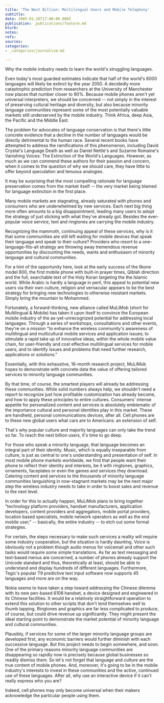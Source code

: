 ```yaml
---
title: 'The Next Billion: Multilingual Users and Mobile Telephony'
subtitle: 
date: 2005-01-26T17:00:00.000Z
publication: _publications/feature.md
blurb: 
notes: 
refs: 
sources: 
categories:
- _categories/journalism.md

---
```

Why the mobile industry needs to learn the world's struggling languages.

Even today's most guarded estimates indicate that half of the world's 6000 languages will likely be extinct by the year 2050. A decidedly more catastrophic prediction from researchers at the University of Manchester now places that number closer to 90%. Because mobile phones aren't yet universal interpreters, we should be concerned -- not simply in the interest of preserving cultural heritage and diversity, but also because minority language communities represent some of the most potentially valuable markets still underserved by the mobile industry. Think Africa, deep Asia, the Pacific and the Middle East.

The problem for advocates of language conservation is that there's little concrete evidence that a decline in the number of languages would be directly detrimental to the human race. Several recent books have attempted to address the ramifications of this phenomenon, including David Crystal's Language Death as well as Daniel Nettle's and Suzanne Romaine's Vanishing Voices: The Extinction of the World's Languages. However, as much as we can commend these authors for their passion and concern, when it comes to the question of why we should care, they have little to offer beyond speculation and tenuous analogies.

It may be surprising that the most compelling rationale for language preservation comes from the market itself -- the very market being blamed for language extinction in the first place.

Many mobile markets are stagnating, already saturated with phones and consumers who are underwhelmed by new services. Each next big thing more often amounts to a big disappointment, leading many users to adopt the strategy of just sticking with what they've already got. Besides the ever-popular voice service, text and ringtones are carrying the mobile industry.

Recognizing the mammoth, continuing appeal of these services, why is it that some communities are still left waiting for mobile devices that speak their language and speak to their culture? Providers who resort to a one-language-fits-all strategy are throwing away tremendous revenue opportunities by discounting the needs, wants and enthusiasm of minority language and cultural communities.

For a hint of the opportunity here, look at the early success of the Ilkone model 800, the first mobile phone with built-in prayer times, Qiblah direction and the full, searchable text of the Holy Koran targeting the the Islamic world. While Arabic is hardly a language in peril, this appeal to potential new users via their own culture, religion and vernacular appears to be the best strategy for bringing new technologies to otherwise resistant markets. Simply bring the mountain to Mohammed.

Fortunately, a forward-thinking, new alliance called MuLiMob (short for Multilingual & Mobile) has taken it upon itself to convince the European mobile industry of the as-yet-unrecognized potential for addressing local languages. Through a series of workshops, consultations and other events, they're on a mission "to enhance the wireless community's awareness of multilingual and multicultural mobile services and application issues; to stimulate a rapid take up of innovative ideas, within the whole mobile value chain, for user-friendly and cost effective multilingual services for mobile users; and to identify issues and problems that need further research, applications or solutions."

Essentially, with this exhaustive, 16-month research project, MuLiMob hopes to demonstrate with concrete data the value of offering tailored services to minority language communities.

By that time, of course, the smartest players will already be addressing these communities. While solid numbers always help, we shouldn't need a report to recognize just how profitable customization has already become, and how to apply these principles to entire cultures. Consumers' intense appetite for personalized content and services is absolutely emblematic of the importance cultural and personal identities play in this market. These are handheld, personal communications devices, after all. Cell phones are to these new global users what cars are to Americans: an extension of self.

That's why popular culture and majority languages can only take the trend so far. To reach the next billion users, it's time to go deep.

For those who speak a minority language, that language becomes an integral part of their identity. Music, which is equally inseparable from culture, is just as central to one's understanding and presentation of self. In most mobile phone markets worldwide, we find that people want their phone to reflect their identity and interests, be it with ringtones, graphics, ornaments, faceplates or even the games and services they download. Catering content and services to the thousands of minority language communities languishing in now-stagnant markets may be the next major step the wireless industry needs to take in order to boost sales and revenue to the next level.

In order for this to actually happen, MuLiMob plans to bring together "technology platform providers, handset manufacturers, application developers, content providers and aggregators, mobile portal providers, location based specialists, mobile network operators as well as the end mobile user," -- basically, the entire industry -- to etch out some formal strategies.

For certain, the steps necessary to make such services a reality will require some industry cooperation, but the situation is hardly daunting. Voice is obviously not a problem though audio menus for voicemail and other such tasks would require some simple translations. As far as text messaging and text-based menus are concerned, a number of phones already support the Unicode standard and thus, theoretically at least, should be able to understand and display hundreds of different languages. Furthermore, Tegic's popular T9 predictive text input software now supports 45 languages and more are on the way.

Nokia seems to have taken a step toward addressing the Chinese dilemma with its new pen-based 6108 handset, a device designed and engineered in its Chinese facilities. It would be a relatively straightforward operation to extend this solution to other scripts that don't lend themselves well to thumb tapping. Ringtones and graphics are far less complicated to produce, of course, but could drive revenue up significantly. They might present the ideal starting point to demonstrate the market potential of minority language and cultural communities.

Plausibly, if services for some of the larger minority language groups are developed first, any economic barriers would further diminish with each successive language. But this project needs to begin somewhere, and soon. One of the primary reasons minority language communities are disappearing so rapidly now is precisely because global businesses so readily dismiss them. So let's not forget that language and culture are the true content of mobile phones. And, moreover, it's going to be in the mobile industry's interests to invest in these communities and the active, continued use of these languages. After all, why use an interactive device if it can't really express who you are?

Indeed, cell phones may only become universal when their makers acknowledge the particular people using them.
